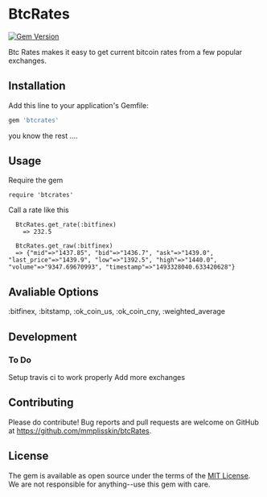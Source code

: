 # BtcRates

[![Gem Version](https://badge.fury.io/rb/btcRates.svg)](http://badge.fury.io/rb/btcRates)

  Btc Rates makes it easy to get current bitcoin rates from a few popular exchanges.


## Installation

Add this line to your application's Gemfile:

```ruby
gem 'btcrates'
```

you know the rest ....

## Usage

Require the gem

  	require 'btcrates'

Call a rate like this

```
  BtcRates.get_rate(:bitfinex)
	=> 232.5

  BtcRates.get_raw(:bitfinex)
  => {"mid"=>"1437.85", "bid"=>"1436.7", "ask"=>"1439.0", "last_price"=>"1439.9", "low"=>"1392.5", "high"=>"1440.0", "volume"=>"9347.69670993", "timestamp"=>"1493328040.633420628"}
```
## Avaliable Options
  :bitfinex, :bitstamp, :ok_coin_us, :ok_coin_cny, :weighted_average

## Development

### To Do
Setup travis ci to work properly
Add more exchanges



## Contributing

Please do contribute!
Bug reports and pull requests are welcome on GitHub at https://github.com/mmplisskin/btcRates.


## License

The gem is available as open source under the terms of the [MIT License](http://opensource.org/licenses/MIT).
We are not responsible for anything--use this gem with care.
